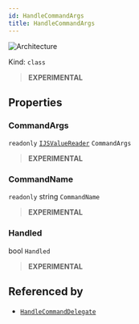 ```yaml
---
id: HandleCommandArgs
title: HandleCommandArgs
---
```


![Architecture](https://img.shields.io/badge/architecture-new_only-blue)

Kind: `class`

> **EXPERIMENTAL**

## Properties
### CommandArgs
`readonly`  [`IJSValueReader`](IJSValueReader) `CommandArgs`

> **EXPERIMENTAL**

### CommandName
`readonly`  string `CommandName`

> **EXPERIMENTAL**

### Handled
 bool `Handled`

> **EXPERIMENTAL**

## Referenced by
- [`HandleCommandDelegate`](HandleCommandDelegate)
